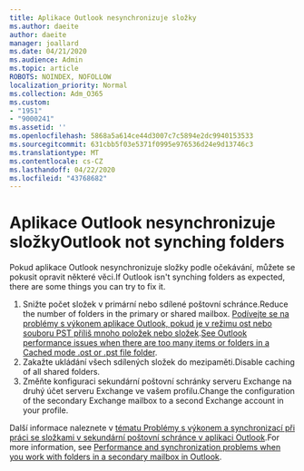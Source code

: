 ```yaml
---
title: Aplikace Outlook nesynchronizuje složky
ms.author: daeite
author: daeite
manager: joallard
ms.date: 04/21/2020
ms.audience: Admin
ms.topic: article
ROBOTS: NOINDEX, NOFOLLOW
localization_priority: Normal
ms.collection: Adm_O365
ms.custom:
- "1951"
- "9000241"
ms.assetid: ''
ms.openlocfilehash: 5868a5a614ce44d3007c7c5894e2dc9940153533
ms.sourcegitcommit: 631cbb5f03e5371f0995e976536d24e9d13746c3
ms.translationtype: MT
ms.contentlocale: cs-CZ
ms.lasthandoff: 04/22/2020
ms.locfileid: "43768682"
---
```

# <a name="outlook-not-synching-folders"></a><span data-ttu-id="d71f4-102">Aplikace Outlook nesynchronizuje složky</span><span class="sxs-lookup"><span data-stu-id="d71f4-102">Outlook not synching folders</span></span>

<span data-ttu-id="d71f4-103">Pokud aplikace Outlook nesynchronizuje složky podle očekávání, můžete se pokusit opravit některé věci.</span><span class="sxs-lookup"><span data-stu-id="d71f4-103">If Outlook isn't synching folders as expected, there are some things you can try to fix it.</span></span>

1. <span data-ttu-id="d71f4-104">Snižte počet složek v primární nebo sdílené poštovní schránce.</span><span class="sxs-lookup"><span data-stu-id="d71f4-104">Reduce the number of folders in the primary or shared mailbox.</span></span> <span data-ttu-id="d71f4-105">[Podívejte se na problémy s výkonem aplikace Outlook, pokud je v režimu ost nebo souboru PST příliš mnoho položek nebo složek](https://support.microsoft.com/help/2768656).</span><span class="sxs-lookup"><span data-stu-id="d71f4-105">[See Outlook performance issues when there are too many items or folders in a Cached mode .ost or .pst file folder](https://support.microsoft.com/help/2768656).</span></span>
2. <span data-ttu-id="d71f4-106">Zakažte ukládání všech sdílených složek do mezipaměti.</span><span class="sxs-lookup"><span data-stu-id="d71f4-106">Disable caching of all shared folders.</span></span>
3. <span data-ttu-id="d71f4-107">Změňte konfiguraci sekundární poštovní schránky serveru Exchange na druhý účet serveru Exchange ve vašem profilu.</span><span class="sxs-lookup"><span data-stu-id="d71f4-107">Change the configuration of the secondary Exchange mailbox to a second Exchange account in your profile.</span></span>

<span data-ttu-id="d71f4-108">Další informace naleznete v [tématu Problémy s výkonem a synchronizací při práci se složkami v sekundární poštovní schránce v aplikaci Outlook](https://support.microsoft.com/help/3115602).</span><span class="sxs-lookup"><span data-stu-id="d71f4-108">For more information, see [Performance and synchronization problems when you work with folders in a secondary mailbox in Outlook](https://support.microsoft.com/help/3115602).</span></span>
